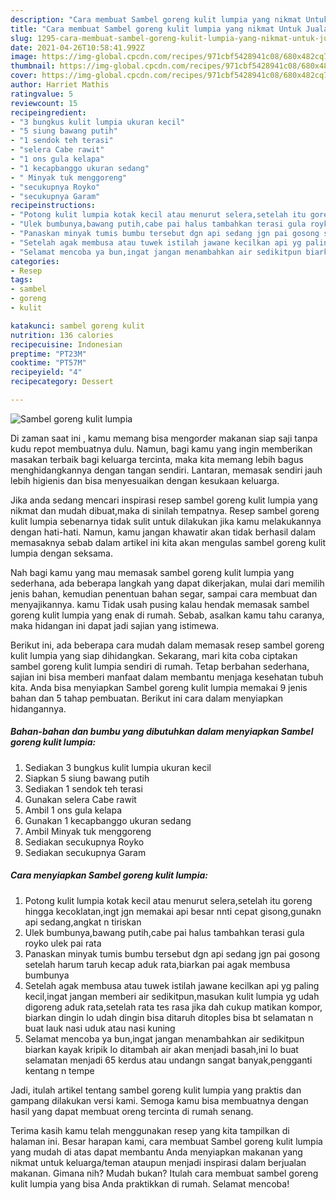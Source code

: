 ```yaml
---
description: "Cara membuat Sambel goreng kulit lumpia yang nikmat Untuk Jualan"
title: "Cara membuat Sambel goreng kulit lumpia yang nikmat Untuk Jualan"
slug: 1295-cara-membuat-sambel-goreng-kulit-lumpia-yang-nikmat-untuk-jualan
date: 2021-04-26T10:58:41.992Z
image: https://img-global.cpcdn.com/recipes/971cbf5428941c08/680x482cq70/sambel-goreng-kulit-lumpia-foto-resep-utama.jpg
thumbnail: https://img-global.cpcdn.com/recipes/971cbf5428941c08/680x482cq70/sambel-goreng-kulit-lumpia-foto-resep-utama.jpg
cover: https://img-global.cpcdn.com/recipes/971cbf5428941c08/680x482cq70/sambel-goreng-kulit-lumpia-foto-resep-utama.jpg
author: Harriet Mathis
ratingvalue: 5
reviewcount: 15
recipeingredient:
- "3 bungkus kulit lumpia ukuran kecil"
- "5 siung bawang putih"
- "1 sendok teh terasi"
- "selera Cabe rawit"
- "1 ons gula kelapa"
- "1 kecapbanggo ukuran sedang"
- " Minyak tuk menggoreng"
- "secukupnya Royko"
- "secukupnya Garam"
recipeinstructions:
- "Potong kulit lumpia kotak kecil atau menurut selera,setelah itu goreng hingga kecoklatan,ingt jgn memakai api besar nnti cepat gisong,gunakn api sedang,angkat n tiriskan"
- "Ulek bumbunya,bawang putih,cabe pai halus tambahkan terasi gula royko ulek pai rata"
- "Panaskan minyak tumis bumbu tersebut dgn api sedang jgn pai gosong setelah harum taruh kecap aduk rata,biarkan pai agak membusa bumbunya"
- "Setelah agak membusa atau tuwek istilah jawane kecilkan api yg paling kecil,ingat jangan memberi air sedikitpun,masukan kulit lumpia yg udah digoreng aduk rata,setelah rata tes rasa jika dah cukup matikan kompor, biarkan dingin lo udah dingin bisa ditaruh ditoples bisa bt selamatan n buat lauk nasi uduk atau nasi kuning"
- "Selamat mencoba ya bun,ingat jangan menambahkan air sedikitpun biarkan kayak kripik lo ditambah air akan menjadi basah,ini lo buat selamatan menjadi 65 kerdus atau undangn sangat banyak,pengganti kentang n tempe"
categories:
- Resep
tags:
- sambel
- goreng
- kulit

katakunci: sambel goreng kulit 
nutrition: 136 calories
recipecuisine: Indonesian
preptime: "PT23M"
cooktime: "PT57M"
recipeyield: "4"
recipecategory: Dessert

---
```



![Sambel goreng kulit lumpia](https://img-global.cpcdn.com/recipes/971cbf5428941c08/680x482cq70/sambel-goreng-kulit-lumpia-foto-resep-utama.jpg)

Di zaman  saat ini , kamu memang bisa mengorder makanan siap saji tanpa kudu repot membuatnya dulu. Namun, bagi kamu yang ingin memberikan masakan terbaik bagi keluarga tercinta, maka kita memang lebih bagus menghidangkannya dengan tangan sendiri. Lantaran, memasak sendiri jauh lebih higienis dan bisa menyesuaikan dengan kesukaan keluarga.

Jika anda sedang mencari inspirasi resep sambel goreng kulit lumpia yang nikmat dan mudah dibuat,maka di sinilah tempatnya. Resep sambel goreng kulit lumpia  sebenarnya tidak sulit untuk dilakukan jika kamu melakukannya dengan hati-hati. Namun, kamu jangan khawatir akan tidak berhasil dalam memasaknya 
sebab dalam artikel ini kita akan mengulas sambel goreng kulit lumpia dengan seksama.  



Nah bagi kamu yang mau memasak sambel goreng kulit lumpia yang sederhana, ada beberapa langkah yang dapat dikerjakan, mulai dari memilih jenis bahan, kemudian penentuan bahan segar, sampai cara membuat dan menyajikannya. kamu Tidak usah pusing kalau hendak memasak sambel goreng kulit lumpia yang enak di rumah. Sebab, asalkan kamu  tahu caranya, maka hidangan ini dapat jadi sajian yang istimewa.

Berikut ini, ada beberapa cara mudah dalam memasak resep sambel goreng kulit lumpia yang siap dihidangkan. Sekarang, mari kita coba ciptakan sambel goreng kulit lumpia sendiri di rumah. Tetap berbahan sederhana, sajian ini bisa memberi manfaat dalam membantu menjaga kesehatan tubuh kita. Anda bisa menyiapkan Sambel goreng kulit lumpia memakai 9 jenis bahan dan 5 tahap pembuatan. Berikut ini cara dalam menyiapkan hidangannya.

<!--inarticleads1-->

##### Bahan-bahan dan bumbu yang dibutuhkan dalam menyiapkan Sambel goreng kulit lumpia:

1. Sediakan 3 bungkus kulit lumpia ukuran kecil
1. Siapkan 5 siung bawang putih
1. Sediakan 1 sendok teh terasi
1. Gunakan selera Cabe rawit
1. Ambil 1 ons gula kelapa
1. Gunakan 1 kecapbanggo ukuran sedang
1. Ambil  Minyak tuk menggoreng
1. Sediakan secukupnya Royko
1. Sediakan secukupnya Garam




<!--inarticleads2-->

##### Cara menyiapkan Sambel goreng kulit lumpia:

1. Potong kulit lumpia kotak kecil atau menurut selera,setelah itu goreng hingga kecoklatan,ingt jgn memakai api besar nnti cepat gisong,gunakn api sedang,angkat n tiriskan
1. Ulek bumbunya,bawang putih,cabe pai halus tambahkan terasi gula royko ulek pai rata
1. Panaskan minyak tumis bumbu tersebut dgn api sedang jgn pai gosong setelah harum taruh kecap aduk rata,biarkan pai agak membusa bumbunya
1. Setelah agak membusa atau tuwek istilah jawane kecilkan api yg paling kecil,ingat jangan memberi air sedikitpun,masukan kulit lumpia yg udah digoreng aduk rata,setelah rata tes rasa jika dah cukup matikan kompor, biarkan dingin lo udah dingin bisa ditaruh ditoples bisa bt selamatan n buat lauk nasi uduk atau nasi kuning
1. Selamat mencoba ya bun,ingat jangan menambahkan air sedikitpun biarkan kayak kripik lo ditambah air akan menjadi basah,ini lo buat selamatan menjadi 65 kerdus atau undangn sangat banyak,pengganti kentang n tempe




Jadi, itulah artikel tentang  sambel goreng kulit lumpia  yang praktis dan gampang dilakukan versi kami. Semoga kamu bisa membuatnya dengan hasil yang dapat membuat oreng tercinta di rumah senang. 

Terima kasih kamu telah menggunakan resep yang kita tampilkan di halaman ini. Besar harapan kami, cara membuat  Sambel goreng kulit lumpia yang mudah di atas dapat membantu Anda menyiapkan makanan yang nikmat untuk keluarga/teman ataupun menjadi inspirasi dalam berjualan makanan. Gimana nih? Mudah bukan? Itulah cara membuat sambel goreng kulit lumpia yang bisa Anda praktikkan di rumah. Selamat mencoba!

